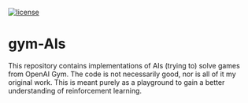 [![license](https://img.shields.io/badge/license-Unlicense-brightgreen.svg)](https://github.com/bsamseth/gym-AIs/blob/master/LICENSE)

# gym-AIs

This repository contains implementations of AIs (trying to) solve games from OpenAI Gym.
The code is not necessarily good, nor is all of it my original work. This is meant purely as a playground to
gain a better understanding of reinforcement learning.

